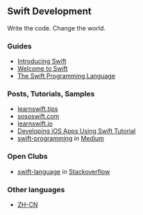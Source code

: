 ## Swift Development

Write the code. Change the world.


### Guides

* [Introducing Swift](https://developer.apple.com/swift/)
* [Welcome to Swift](https://developer.apple.com/library/prerelease/ios/referencelibrary/GettingStarted/LandingPage/index.html)
* [The Swift Programming Language](https://itunes.apple.com/us/book/the-swift-programming-language/id881256329?mt=11)


### Posts, Tutorials, Samples

* [learnswift.tips](http://learnswift.tips/)
* [sososwift.com](http://www.sososwift.com/)
* [learnswift.io](http://www.learnswift.io/)
* [Developing iOS Apps Using Swift Tutorial](http://jamesonquave.com/blog/developing-ios-apps-using-swift-tutorial/)
* [swift-programming](https://medium.com/swift-programming/) in [Medium](https://medium.com/)


### Open Clubs

* [swift-language](http://stackoverflow.com/questions/tagged/swift-language) in [Stackoverflow](http://stackoverflow.com/)

### Other languages

* [ZH-CN](/README.md)